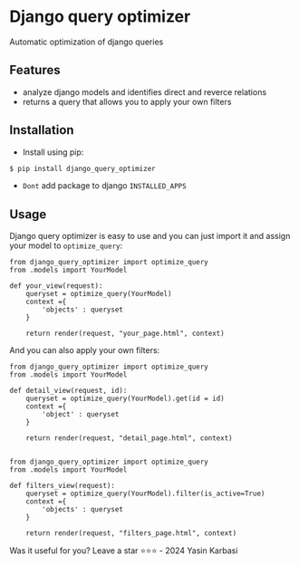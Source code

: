 # Django query optimizer

Automatic optimization of django queries

## Features

- analyze django models and identifies direct and reverce relations
- returns a query that allows you to apply your own filters


## Installation

- Install using pip:

```sh
$ pip install django_query_optimizer
```
- ```Dont``` add package to django ```INSTALLED_APPS```
## Usage

Django query optimizer is easy to use and you can just import it and assign your model to ```optimize_query```:

    from django_query_optimizer import optimize_query
    from .models import YourModel

    def your_view(request):
        queryset = optimize_query(YourModel)
        context ={
            'objects' : queryset 
        }
            
        return render(request, "your_page.html", context)


And you can also apply your own filters:

    from django_query_optimizer import optimize_query
    from .models import YourModel

    def detail_view(request, id):
        queryset = optimize_query(YourModel).get(id = id)
        context ={
            'object' : queryset 
        }
            
        return render(request, "detail_page.html", context)

    
    from django_query_optimizer import optimize_query
    from .models import YourModel

    def filters_view(request):
        queryset = optimize_query(YourModel).filter(is_active=True)
        context ={
            'objects' : queryset 
        }
            
        return render(request, "filters_page.html", context)

Was it useful for you? Leave a star ⭐⭐⭐ - 2024 Yasin Karbasi
